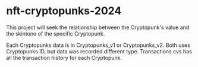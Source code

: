 # nft-cryptopunks-2024
This project will seek the relationship between the Cryptopunk's value and the skintone of the specific Cryptopunk.

Each Cryptopunks data is in Cryptopunks_v1 or Cryptopunks_v2. Both uses Cryptopunks ID, but data was recorded different type.
Transactions.cvs has all the transaction history for each Cryptopunk.
